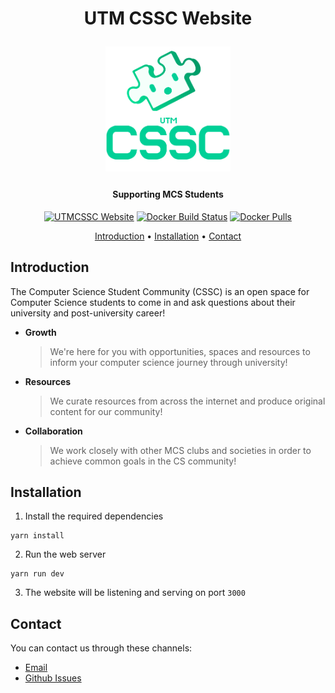 <h1 align="center">
  <p align="center">UTM CSSC Website</p>
  <p align="center" width="100%">
  <a href="https://cssc.utm.utoronto.ca/">
    <img src="/assets/logo/cssc-logo.png" width="200px" align="center">
  </a>
  </p>
  <h4 align="center">Supporting MCS Students</h4>
  <p align="center" width="100%">
    <a href="https://cssc.utm.utoronto.ca/"></a>
  </p>
</h1>
<p align="center">
  <a href="http://cssc.utm.utoronto.ca/"><img src="https://api.netlify.com/api/v1/badges/9e91f5db-d9f7-420c-8dd9-c4b901cbe250/deploy-status" alt="UTMCSSC Website"></a>
  <a href="https://hub.docker.com/r/utmcssc/website"><img src="https://img.shields.io/docker/cloud/build/utmcscsc/website" alt="Docker Build Status"></a>
  <a href="https://hub.docker.com/r/utmcssc/website"><img src="https://img.shields.io/docker/pulls/utmcssc/website" alt="Docker Pulls"></a>
</p>

<p align="center">
  <a href="#introduction">Introduction</a> •
  <a href="#installation">Installation</a> •
  <a href="#contact">Contact</a>
</p>

## Introduction

The Computer Science Student Community (CSSC) is an open space for Computer
Science students to come in and ask questions about their university and
post-university career!

- **Growth**

  > We're here for you with opportunities, spaces and resources to inform your
  > computer science journey through university!

- **Resources**

  > We curate resources from across the internet and produce original content
  > for our community!

- **Collaboration**
  > We work closely with other MCS clubs and societies in order to achieve
  > common goals in the CS community!

## Installation

1. Install the required dependencies

```
yarn install
```

2. Run the web server

```
yarn run dev
```

3. The website will be listening and serving on port `3000`

## Contact

You can contact us through these channels:

- [Email](mailto:cssc.utm@utoronto.ca)
- [Github Issues](https://github.com/utm-cssc/website/issues)
